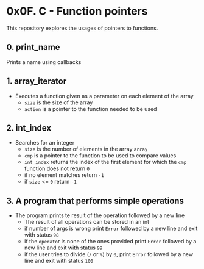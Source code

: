 # 0x0F. C - Function pointers
This repository explores the usages of pointers to functions.

## 0. print_name
Prints a name using callbacks

## 1. array_iterator
* Executes a function given as a parameter on each element of the array
  * `size` is the size of the array
  * `action` is a pointer to the function needed to be used

## 2. int_index
* Searches for an integer
  * `size` is the number of elements in the array `array`
  * `cmp` is a pointer to the function to be used to compare values
  * `int_index` returns the index of the first element for which the `cmp` function does not return `0`
  * if no element matches return `-1`
  * if `size` <= `0` return `-1`

## 3. A program that performs simple operations
* The program prints te result of the operation followed by a new line
  * The result of all operations can be stored in an int
  * if number of args is wrong print `Error` followed by a new line and exit with status `98`
  * if the `operato`r is none of the ones provided print `Error` followed by a new line and exit with status `99`
  * if the user tries to divide (`/` or `%`) by `0`, print `Error` followed by a new line and exit with status `100`

